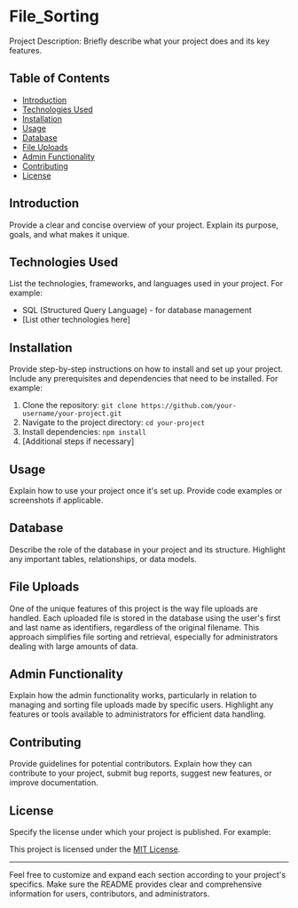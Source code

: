 # File_Sorting

Project Description: Briefly describe what your project does and its key features.

## Table of Contents

- [Introduction](#introduction)
- [Technologies Used](#technologies-used)
- [Installation](#installation)
- [Usage](#usage)
- [Database](#database)
- [File Uploads](#file-uploads)
- [Admin Functionality](#admin-functionality)
- [Contributing](#contributing)
- [License](#license)

## Introduction

Provide a clear and concise overview of your project. Explain its purpose, goals, and what makes it unique. 

## Technologies Used

List the technologies, frameworks, and languages used in your project. For example:

- SQL (Structured Query Language) - for database management
- [List other technologies here]

## Installation

Provide step-by-step instructions on how to install and set up your project. Include any prerequisites and dependencies that need to be installed. For example:

1. Clone the repository: `git clone https://github.com/your-username/your-project.git`
2. Navigate to the project directory: `cd your-project`
3. Install dependencies: `npm install`
4. [Additional steps if necessary]

## Usage

Explain how to use your project once it's set up. Provide code examples or screenshots if applicable. 

## Database

Describe the role of the database in your project and its structure. Highlight any important tables, relationships, or data models. 

## File Uploads

One of the unique features of this project is the way file uploads are handled. Each uploaded file is stored in the database using the user's first and last name as identifiers, regardless of the original filename. This approach simplifies file sorting and retrieval, especially for administrators dealing with large amounts of data. 

## Admin Functionality

Explain how the admin functionality works, particularly in relation to managing and sorting file uploads made by specific users. Highlight any features or tools available to administrators for efficient data handling.

## Contributing

Provide guidelines for potential contributors. Explain how they can contribute to your project, submit bug reports, suggest new features, or improve documentation. 

## License

Specify the license under which your project is published. For example:

This project is licensed under the [MIT License](link-to-license).

---

Feel free to customize and expand each section according to your project's specifics. Make sure the README provides clear and comprehensive information for users, contributors, and administrators.
